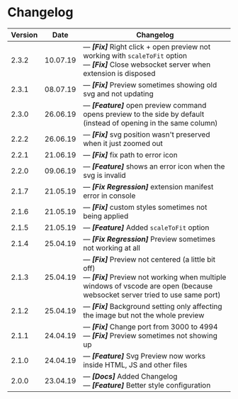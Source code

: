 # Changelog

| Version | Date | Changelog |
| --- | --- | --- |
| 2.3.2 | 10.07.19 | &mdash; **_[Fix]_** Right click + open preview not working with `scaleToFit` option <br> &mdash; **_[Fix]_** Close websocket server when extension is disposed |
| 2.3.1 | 08.07.19 | &mdash; **_[Fix]_** Preview sometimes showing old svg and not updating |
| 2.3.0 | 26.06.19 | &mdash; **_[Feature]_** open preview command opens preview to the side by default (instead of opening in the same column) |
| 2.2.2 | 26.06.19 | &mdash; **_[Fix]_** svg position wasn't preserved when it just zoomed out |
| 2.2.1 | 21.06.19 | &mdash; **_[Fix]_** fix path to error icon |
| 2.2.0 | 09.06.19 | &mdash; **_[Feature]_** shows an error icon when the svg is invalid |
| 2.1.7 | 21.05.19 | &mdash; **_[Fix Regression]_** extension manifest error in console |
| 2.1.6 | 21.05.19 | &mdash; **_[Fix]_** custom styles sometimes not being applied |
| 2.1.5 | 21.05.19 | &mdash; **_[Feature]_** Added `scaleToFit` option |
| 2.1.4 | 25.04.19 | &mdash; **_[Fix Regression]_** Preview sometimes not working at all |
| 2.1.3 | 25.04.19 | &mdash; **_[Fix]_** Preview not centered (a little bit off) <br> &mdash; **_[Fix]_** Preview not working when multiple windows of vscode are open (because websocket server tried to use same port) |
| 2.1.2 | 25.04.19 | &mdash; **_[Fix]_** Background setting only affecting the image but not the whole preview |
| 2.1.1 | 24.04.19 | &mdash; **_[Fix]_** Change port from 3000 to 4994 <br> &mdash; **_[Fix]_** Preview sometimes not showing up |
| 2.1.0 | 24.04.19 | &mdash; **_[Feature]_** Svg Preview now works inside HTML, JS and other files |
| 2.0.0 | 23.04.19 | &mdash; **_[Docs]_** Added Changelog <br> &mdash; **_[Feature]_** Better style configuration |
